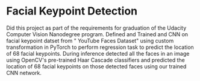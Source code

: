 [//]: # (Image References)

[image1]: ./images/key_pts_example.png "Facial Keypoint Detection"

# Facial Keypoint Detection

Did this project as part of the requirements for graduation of the Udacity Computer Vision Nanodegree program. Defined and Trained and CNN on facial keypoint datset from " YouTube Faces Dataset" using custom transformation in PyTorch to perform regression task to predict the location of 68 facial keypoints. During inference detected all the faces in an image using OpenCV's pre-trained Haar Cascade classifiers and predicted the location of 68 facial keypoints on those detected faces using our trained CNN network.
